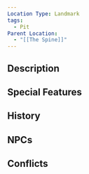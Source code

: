 ```yaml
---
Location Type: Landmark
tags:
  - Pit
Parent Location:
  - "[[The Spine]]"
---
```

## Description

## Special Features

## History

## NPCs

## Conflicts